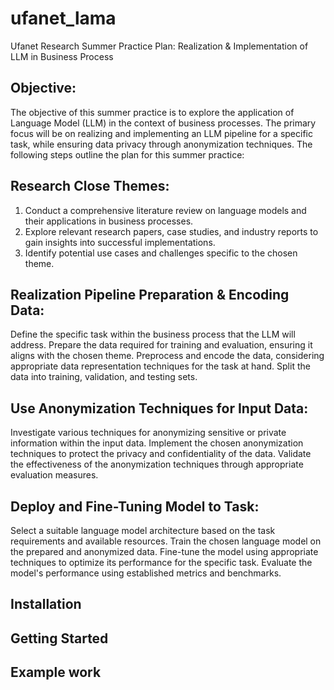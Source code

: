 # ufanet_lama
Ufanet Research
Summer Practice Plan: Realization & Implementation of LLM in Business Process

## Objective:
The objective of this summer practice is to explore the application of Language Model (LLM) in the context of business processes. The primary focus will be on realizing and implementing an LLM pipeline for a specific task, while ensuring data privacy through anonymization techniques. The following steps outline the plan for this summer practice:

## Research Close Themes:
1. Conduct a comprehensive literature review on language models and their applications in business processes.
2. Explore relevant research papers, case studies, and industry reports to gain insights into successful implementations.
3. Identify potential use cases and challenges specific to the chosen theme.

## Realization Pipeline Preparation & Encoding Data:

Define the specific task within the business process that the LLM will address.
Prepare the data required for training and evaluation, ensuring it aligns with the chosen theme.
Preprocess and encode the data, considering appropriate data representation techniques for the task at hand.
Split the data into training, validation, and testing sets.

## Use Anonymization Techniques for Input Data:
Investigate various techniques for anonymizing sensitive or private information within the input data.
Implement the chosen anonymization techniques to protect the privacy and confidentiality of the data.
Validate the effectiveness of the anonymization techniques through appropriate evaluation measures.

## Deploy and Fine-Tuning Model to Task:

Select a suitable language model architecture based on the task requirements and available resources.
Train the chosen language model on the prepared and anonymized data.
Fine-tune the model using appropriate techniques to optimize its performance for the specific task.
Evaluate the model's performance using established metrics and benchmarks.

## Installation

## Getting Started

## Example work
